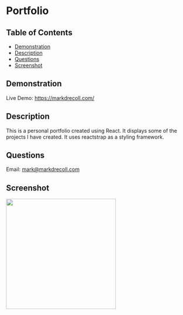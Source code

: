 # Portfolio
  ## Table of Contents
   - [Demonstration](#Demonstration)
   - [Description](#Description)
   - [Questions](#Questions)
   - [Screenshot](#Screenshot)
## Demonstration
Live Demo: https://markdrecoll.com/
## Description
This is a personal portfolio created using React. It displays some of the projects I have created. It uses reactstrap as a styling framework.
## Questions
Email: mark@markdrecoll.com
## Screenshot
<img src="https://user-images.githubusercontent.com/77694281/121248891-90b78680-c869-11eb-978f-7a241ce5d394.PNG" width="300px" height="300px">
